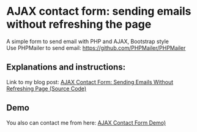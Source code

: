 # AJAX contact form: sending emails without refreshing the page
A simple form to send email with PHP and AJAX, Bootstrap style<br />
Use PHPMailer to send email: https://github.com/PHPMailer/PHPMailer

## Explanations and instructions:

Link to my blog post: [AJAX Contact Form: Sending Emails Without Refreshing Page (Source Code)](https://funnyreino.com/ajax-contact-form-without-refreshing/)

## Demo

You also can contact me from here: [AJAX Contact Form Demo)](https://funnyreino.com/ajax-contact-form/)

